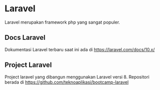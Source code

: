 # Laravel

Laravel merupakan framework php yang sangat populer. 

## Docs Laravel
Dokumentasi Laravel terbaru saat ini ada di https://laravel.com/docs/10.x/

## Project Laravel
Project laravel yang dibangun menggunakan Laravel versi 8. Repositori berada di https://github.com/teknoaplikasi/bootcamp-laravel